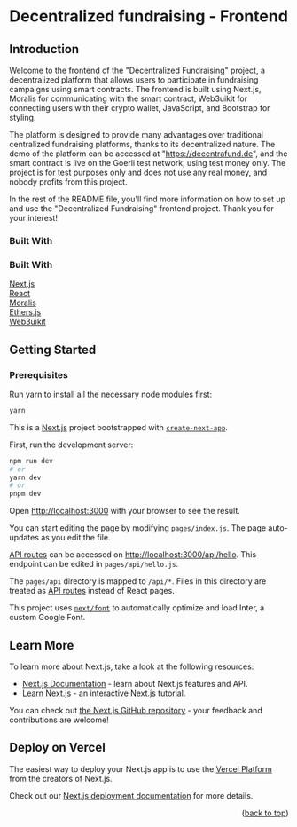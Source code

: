 # Decentralized fundraising - Frontend

## Introduction

Welcome to the frontend of the "Decentralized Fundraising" project, a decentralized platform that allows users to participate in fundraising campaigns using smart contracts. The frontend is built using Next.js, Moralis for communicating with the smart contract, Web3uikit for connecting users with their crypto wallet, JavaScript, and Bootstrap for styling.

The platform is designed to provide many advantages over traditional centralized fundraising platforms, thanks to its decentralized nature. The demo of the platform can be accessed at "https://decentrafund.de", and the smart contract is live on the Goerli test network, using test money only. The project is for test purposes only and does not use any real money, and nobody profits from this project.

In the rest of the README file, you'll find more information on how to set up and use the "Decentralized Fundraising" frontend project. Thank you for your interest!




### Built With








### Built With

<a href="https://nextjs.org">Next.js</a> </br>
<a href="https://reactjs.org">React</a>
</br>
<a href="https://moralis.io">Moralis</a>
</br>
<a href="https://docs.ethers.org">Ethers.js</a>
</br>
<a href="https://web3uikit.com/">Web3uikit</a>

## Getting Started

### Prerequisites

Run yarn to install all the necessary node modules first:
  ```sh
  yarn
  ```
  
  
This is a [Next.js](https://nextjs.org/) project bootstrapped with [`create-next-app`](https://github.com/vercel/next.js/tree/canary/packages/create-next-app).  
  
First, run the development server:

```bash
npm run dev
# or
yarn dev
# or
pnpm dev
```



Open [http://localhost:3000](http://localhost:3000) with your browser to see the result.

You can start editing the page by modifying `pages/index.js`. The page auto-updates as you edit the file.

[API routes](https://nextjs.org/docs/api-routes/introduction) can be accessed on [http://localhost:3000/api/hello](http://localhost:3000/api/hello). This endpoint can be edited in `pages/api/hello.js`.

The `pages/api` directory is mapped to `/api/*`. Files in this directory are treated as [API routes](https://nextjs.org/docs/api-routes/introduction) instead of React pages.

This project uses [`next/font`](https://nextjs.org/docs/basic-features/font-optimization) to automatically optimize and load Inter, a custom Google Font.

## Learn More

To learn more about Next.js, take a look at the following resources:

- [Next.js Documentation](https://nextjs.org/docs) - learn about Next.js features and API.
- [Learn Next.js](https://nextjs.org/learn) - an interactive Next.js tutorial.

You can check out [the Next.js GitHub repository](https://github.com/vercel/next.js/) - your feedback and contributions are welcome!

## Deploy on Vercel

The easiest way to deploy your Next.js app is to use the [Vercel Platform](https://vercel.com/new?utm_medium=default-template&filter=next.js&utm_source=create-next-app&utm_campaign=create-next-app-readme) from the creators of Next.js.

Check out our [Next.js deployment documentation](https://nextjs.org/docs/deployment) for more details.
<p align="right">(<a href="#readme-top">back to top</a>)</p>
